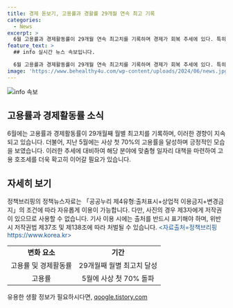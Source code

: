```yaml
---
title: 경제 돋보기, 고용률과 경활률 29개월 연속 최고 기록
categories:
  - News
excerpt: >
  6월 고용률과 경제활동률이 29개월 연속 최고치를 기록하며 경제가 회복 추세에 있다. 특히 5월에는 사상 처음으로 고용률이 70%를 돌파했고, 고용 호조를 이어간다는 맞춤형 일자리 대책을 마련 중이다. (출처: 정책브리핑 www.korea.kr)
feature_text: >
  ## info 실시간 뉴스 속보입니다.

  6월 고용률과 경제활동률이 29개월 연속 최고치를 기록하며 경제가 회복 추세에 있다. 특히 5월에는 사상 처음으로 고용률이 70%를 돌파했고, 고용 호조를 이어간다는 맞춤형 일자리 대책을 마련 중이다. (출처: 정책브리핑 www.korea.kr)
image: 'https://www.behealthy4u.com/wp-content/uploads/2024/06/news.jpg'
---
```


<p><img src="https://www.behealthy4u.com/wp-content/uploads/2024/06/news.jpg" alt="info 속보" /></p>

<h2>고용률과 경제활동률 소식</h2>

<p data-ke-size="size16">6월에는 고용률과 경제활동률이 29개월째 월별 최고치를 기록하며, 이러한 경향이 지속되고 있습니다. 더불어, 지난 5월에는 사상 첫 70%의 고용률을 달성하며 긍정적인 모습을 보였습니다. 이러한 추세에 대비하여 해당 분야에 맞춤형 일자리 대책을 마련하여 고용 호조세를 더욱 확고히 이어갈 필요가 있습니다.</p>

<h2 data-ke-size="size26">자세히 보기</h2>

<p data-ke-size="size16">정책브리핑의 정책뉴스자료는 「공공누리 제4유형:출처표시+상업적 이용금지+변경금지」의 조건에 따라 자유롭게 이용이 가능합니다. 다만, 사진의 경우 제3자에게 저작권이 있으므로 사용할 수 없습니다. 기사 이용 시에는 출처를 반드시 표기해야 하며, 위반 시 저작권법 제37조 및 제138조에 따라 처벌될 수 있습니다. <span style="color: #1a5490;">&lt;자료출처=정책브리핑 https://www.korea.kr&gt;</span></p>

<table>
  <tr>
    <td style="text-align: center; height: 17px;"><b>변화 요소</b></td>
    <td style="text-align: center; height: 17px;"><b>기간</b></td>
  </tr>
  <tr>
    <td style="text-align: center; height: 17px;">고용률 및 경제활동률</td>
    <td style="text-align: center; height: 17px;">29개월째 월별 최고치 달성</td>
  </tr>
  <tr>
    <td style="text-align: center; height: 17px;">고용률</td>
    <td style="text-align: center; height: 17px;">5월에 사상 첫 70% 돌파</td>
  </tr>
</table>
유용한 생활 정보가 필요하시다면, <a href="https://qoogle.tistory.com" rel="dofollow">qoogle.tistory.com</a>


